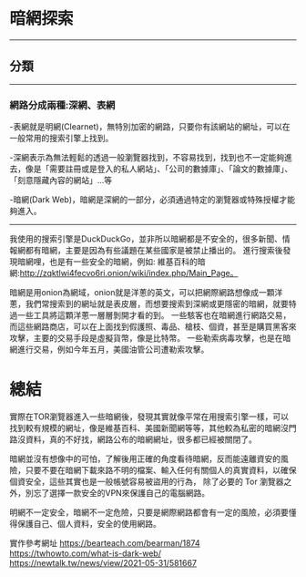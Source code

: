 # 暗網探索
---

## 分類 
---
### 網路分成兩種:深網、表網
-表網就是明網(Clearnet)，無特別加密的網路，只要你有該網站的網址，可以在一般常用的搜索引擎上找到。

-深網表示為無法輕鬆的透過一般瀏覽器找到，不容易找到，找到也不一定能夠進去，像是「需要註冊或是登入的私人網站」、「公司的數據庫」、「論文的數據庫」、「刻意隱藏內容的網站」…等

-暗網(Dark Web)，暗網是深網的一部分，必須通過特定的瀏覽器或特殊授權才能夠進入。



---
我使用的搜索引擎是DuckDuckGo，並非所以暗網都是不安全的，很多新聞、情報網都有暗網，主要是因為有些議題在某些國家是被禁止播出的。
進行搜索後發現暗網哩，也是有一些安全的暗網，例如:
維基百科的暗網:http://zqktlwi4fecvo6ri.onion/wiki/index.php/Main_Page。

暗網是用onion為網域，onion就是洋蔥的英文，可以把網際網路想像成一顆洋蔥，我們常搜索到的網址就是表皮層，而想要搜索到深網或更隱密的暗網，就要特過一些工具將這顆洋蔥一層層剝開才看的到。
一些駭客也在暗網進行網路交易，而這些網路商店，可以在上面找到假護照、毒品、槍枝、個資，甚至是購買黑客來攻擊，主要的交易手段是虛擬貨幣，像是比特幣。
一些勒索病毒攻擊，也是在暗網進行交易，例如今年五月，美國油管公司遭勒索攻擊。

# 總結
實際在TOR瀏覽器進入一些暗網後，發現其實就像平常在用搜索引擎一樣，可以找到較有規模的網址，像是維基百科、美國新聞網等等，其他較為私密的暗網沒門路沒資料，真的不好找，網路公布的暗網網址，很多都已經被關閉了。

暗網並沒有想像中的可怕，了解後用正確的角度看待暗網，反而能遠離資安的風險，只要不要在暗網下載來路不明的檔案、輸入任何有關個人的真實資料，以確保個資安全，這些其實也是一般帳號容易被盜用的行為，
除了必要的 Tor 瀏覽器之外，別忘了選擇一款安全的VPN來保護自己的電腦網路。

明網不一定安全，暗網不一定危險，只要是網際網路都會有一定的風險，必須要懂得保護自己、個人資料，安全的使用網路。

實作參考網址
https://bearteach.com/bearman/1874
https://twhowto.com/what-is-dark-web/
https://newtalk.tw/news/view/2021-05-31/581667
